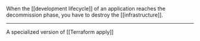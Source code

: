 When the [[development lifecycle]] of an application reaches the decommission phase, you have to destroy the [[infrastructure]].

---

A specialized version of [[Terraform apply]]
